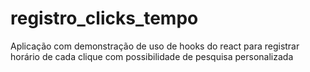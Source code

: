 # registro_clicks_tempo
Aplicação com demonstração de uso de hooks do react para registrar horário de cada clique com possibilidade de pesquisa personalizada

